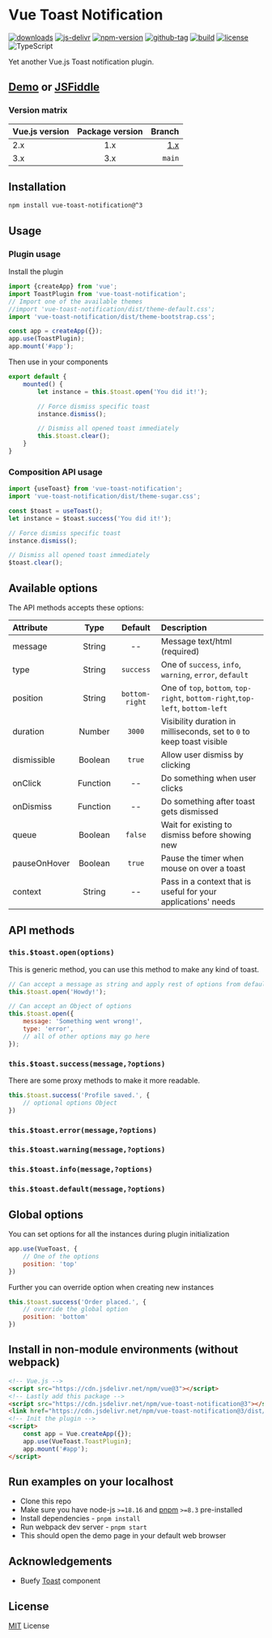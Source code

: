 # Vue Toast Notification

[![downloads](https://badgen.net/npm/dt/vue-toast-notification)](https://npm-stat.com/charts.html?package=vue-toast-notification&from=2019-11-01)
[![js-delivr](https://data.jsdelivr.com/v1/package/npm/vue-toast-notification/badge?style=rounded)](https://www.jsdelivr.com/package/npm/vue-toast-notification)
[![npm-version](https://badgen.net/npm/v/vue-toast-notification)](https://www.npmjs.com/package/vue-toast-notification)
[![github-tag](https://badgen.net/github/tag/ankurk91/vue-toast-notification)](https://github.com/ankurk91/vue-toast-notification/tags)
[![build](https://github.com/ankurk91/vue-toast-notification/workflows/build/badge.svg)](https://github.com/ankurk91/vue-toast-notification/actions)
[![license](https://badgen.net/github/license/ankurk91/vue-toast-notification)](https://yarnpkg.com/en/package/vue-toast-notification)
![TypeScript](https://badgen.net/badge/icon/Typed?icon=typescript&label&labelColor=blue&color=555555)

Yet another Vue.js Toast notification plugin.

## [Demo](https://ankurk91.github.io/vue-toast-notification) or [JSFiddle](https://jsfiddle.net/ankurk91/4kqhsavp/)

### Version matrix

| Vue.js version | Package version |                                                              Branch |
|:---------------|:---------------:|--------------------------------------------------------------------:| 
| 2.x            |       1.x       | [1.x](https://github.com/ankurk91/vue-toast-notification/tree/v1.x) |
| 3.x            |       3.x       |                                                              `main` |

## Installation

```bash
npm install vue-toast-notification@^3
```

## Usage

### Plugin usage

Install the plugin

```js
import {createApp} from 'vue';
import ToastPlugin from 'vue-toast-notification';
// Import one of the available themes
//import 'vue-toast-notification/dist/theme-default.css';
import 'vue-toast-notification/dist/theme-bootstrap.css';

const app = createApp({});
app.use(ToastPlugin);
app.mount('#app');
```

Then use in your components

```js
export default {
    mounted() {
        let instance = this.$toast.open('You did it!');

        // Force dismiss specific toast
        instance.dismiss();

        // Dismiss all opened toast immediately
        this.$toast.clear();
    }
}
```

### Composition API usage

```js
import {useToast} from 'vue-toast-notification';
import 'vue-toast-notification/dist/theme-sugar.css';

const $toast = useToast();
let instance = $toast.success('You did it!');

// Force dismiss specific toast
instance.dismiss();

// Dismiss all opened toast immediately
$toast.clear();
```

## Available options

The API methods accepts these options:

| Attribute    |   Type   |    Default     | Description                                                                   |
|:-------------|:--------:|:--------------:|:------------------------------------------------------------------------------|
| message      |  String  |       --       | Message text/html (required)                                                  |
| type         |  String  |   `success`    | One of `success`, `info`, `warning`, `error`, `default`                       |
| position     |  String  | `bottom-right` | One of `top`, `bottom`, `top-right`, `bottom-right`,`top-left`, `bottom-left` |
| duration     |  Number  |     `3000`     | Visibility duration in milliseconds, set to `0` to keep toast visible         |
| dismissible  | Boolean  |     `true`     | Allow user dismiss by clicking                                                |
| onClick      | Function |       --       | Do something when user clicks                                                 |
| onDismiss    | Function |       --       | Do something after toast gets dismissed                                       |
| queue        | Boolean  |    `false`     | Wait for existing to dismiss before showing new                               |
| pauseOnHover | Boolean  |     `true`     | Pause the timer when mouse on over a toast                                    |
| context      | String   |       --       | Pass in a context that is useful for your applications' needs                 |

## API methods

### `this.$toast.open(options)`

This is generic method, you can use this method to make any kind of toast.

```js
// Can accept a message as string and apply rest of options from defaults
this.$toast.open('Howdy!');

// Can accept an Object of options
this.$toast.open({
    message: 'Something went wrong!',
    type: 'error',
    // all of other options may go here
});
```

### `this.$toast.success(message,?options)`

There are some proxy methods to make it more readable.

```js
this.$toast.success('Profile saved.', {
    // optional options Object
})
```

### `this.$toast.error(message,?options)`

### `this.$toast.warning(message,?options)`

### `this.$toast.info(message,?options)`

### `this.$toast.default(message,?options)`

## Global options

You can set options for all the instances during plugin initialization

```js
app.use(VueToast, {
    // One of the options
    position: 'top'
})
```

Further you can override option when creating new instances

```js
this.$toast.success('Order placed.', {
    // override the global option
    position: 'bottom'
})
```

## Install in non-module environments (without webpack)

```html
<!-- Vue.js -->
<script src="https://cdn.jsdelivr.net/npm/vue@3"></script>
<!-- Lastly add this package -->
<script src="https://cdn.jsdelivr.net/npm/vue-toast-notification@3"></script>
<link href="https://cdn.jsdelivr.net/npm/vue-toast-notification@3/dist/theme-sugar.css" rel="stylesheet">
<!-- Init the plugin -->
<script>
    const app = Vue.createApp({});
    app.use(VueToast.ToastPlugin);
    app.mount('#app');
</script>
```

## Run examples on your localhost

* Clone this repo
* Make sure you have node-js `>=18.16` and [pnpm](https://pnpm.io/) `>=8.3` pre-installed
* Install dependencies - `pnpm install`
* Run webpack dev server - `pnpm start`
* This should open the demo page in your default web browser

## Acknowledgements

* Buefy [Toast](https://buefy.org/documentation/toast) component

## License

[MIT](LICENSE.txt) License
